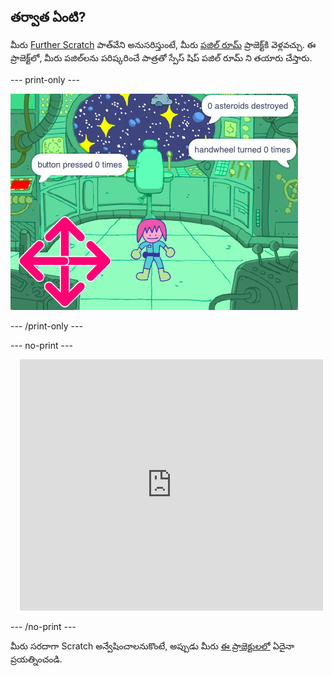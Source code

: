 ## తర్వాత ఏంటి?

మీరు [Further Scratch](https://projects.raspberrypi.org/en/pathways/further-scratch) పాత్‌వేని అనుసరిస్తుంటే, మీరు [పజిల్ రూమ్](https://projects.raspberrypi.org/en/projects/puzzle-room) ప్రాజెక్ట్‌కి వెళ్లవచ్చు. ఈ ప్రాజెక్ట్‌లో, మీరు పజిల్‌లను పరిష్కరించే పాత్రతో స్పేస్ షిప్ పజిల్ రూమ్ ని తయారు చేస్తారు.

--- print-only ---

![పజిల్ రూమ్](images/puzzle_room.png)

--- /print-only ---

--- no-print ---

<div class="scratch-preview" style="margin-left: 15px;">
  <iframe allowtransparency="true" width="485" height="402" src="https://scratch.mit.edu/projects/embed/536877672/?autostart=false" frameborder="0"></iframe>
</div>

--- /no-print ---

మీరు సరదాగా Scratch అన్వేషించాలనుకొంటే, అప్పుడు మీరు [ఈ ప్రాజెక్టులలో](https://projects.raspberrypi.org/en/projects?software%5B%5D=scratch&curriculum%5B%5D=%201) ఏదైనా ప్రయత్నించండి.
